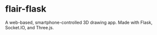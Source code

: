 # flair-flask
 A web-based, smartphone-controlled 3D drawing app. Made with Flask, Socket.IO, and Three.js.
